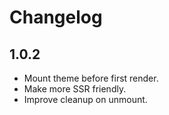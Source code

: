 # Changelog

## 1.0.2

- Mount theme before first render.
- Make more SSR friendly.
- Improve cleanup on unmount.
